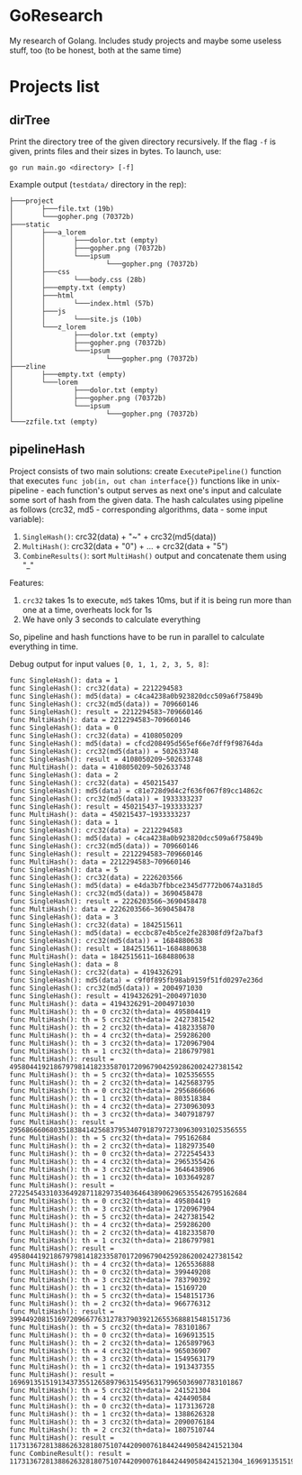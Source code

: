 # GoResearch
My research of Golang. Includes study projects and maybe some useless stuff, too (to be honest, both at the same time)
# Projects list
## dirTree
Print the directory tree of the given directory recursively. If the flag `-f` is given, prints files and their sizes in bytes. To launch, use:

`go run main.go <directory> [-f]`

Example output (`testdata/` directory in the rep):

```
├───project
│       ├───file.txt (19b)
│       └───gopher.png (70372b)
├───static
│       ├───a_lorem
│       │       ├───dolor.txt (empty)
│       │       ├───gopher.png (70372b)
│       │       └───ipsum
│       │               └───gopher.png (70372b)
│       ├───css
│       │       └───body.css (28b)
│       ├───empty.txt (empty)
│       ├───html
│       │       └───index.html (57b)
│       ├───js
│       │       └───site.js (10b)
│       └───z_lorem
│               ├───dolor.txt (empty)
│               ├───gopher.png (70372b)
│               └───ipsum
│                       └───gopher.png (70372b)
├───zline
│       ├───empty.txt (empty)
│       └───lorem
│               ├───dolor.txt (empty)
│               ├───gopher.png (70372b)
│               └───ipsum
│                       └───gopher.png (70372b)
└───zzfile.txt (empty)
```
## pipelineHash
Project consists of two main solutions: create `ExecutePipeline()` function that executes `func job(in, out chan interface{})` functions like in unix-pipeline - each function's output serves as next one's input and calculate some sort of hash from the given data. The hash calculates using pipeline as follows (crc32, md5 - corresponding algorithms, data - some input variable):

1) `SingleHash()`: crc32(data) + "~" + crc32(md5(data))
2) `MultiHash()`: crc32(data + "0") + ... + crc32(data + "5")
3) `CombineResults()`: sort `MultiHash()` output and concatenate them using "_"

Features:

1) `crc32` takes 1s to execute, `md5` takes 10ms, but if it is being run more than one at a time, overheats lock for 1s
2) We have only 3 seconds to calculate everything

So, pipeline and hash functions have to be run in parallel to calculate everything in time.

Debug output for input values `[0, 1, 1, 2, 3, 5, 8]`:

```
func SingleHash(): data = 1
func SingleHash(): crc32(data) = 2212294583
func SingleHash(): md5(data) = c4ca4238a0b923820dcc509a6f75849b
func SingleHash(): crc32(md5(data)) = 709660146
func SingleHash(): result = 2212294583~709660146
func MultiHash(): data = 2212294583~709660146
func SingleHash(): data = 0
func SingleHash(): crc32(data) = 4108050209
func SingleHash(): md5(data) = cfcd208495d565ef66e7dff9f98764da
func SingleHash(): crc32(md5(data)) = 502633748
func SingleHash(): result = 4108050209~502633748
func MultiHash(): data = 4108050209~502633748
func SingleHash(): data = 2
func SingleHash(): crc32(data) = 450215437
func SingleHash(): md5(data) = c81e728d9d4c2f636f067f89cc14862c
func SingleHash(): crc32(md5(data)) = 1933333237
func SingleHash(): result = 450215437~1933333237
func MultiHash(): data = 450215437~1933333237
func SingleHash(): data = 1
func SingleHash(): crc32(data) = 2212294583
func SingleHash(): md5(data) = c4ca4238a0b923820dcc509a6f75849b
func SingleHash(): crc32(md5(data)) = 709660146
func SingleHash(): result = 2212294583~709660146
func MultiHash(): data = 2212294583~709660146
func SingleHash(): data = 5
func SingleHash(): crc32(data) = 2226203566
func SingleHash(): md5(data) = e4da3b7fbbce2345d7772b0674a318d5
func SingleHash(): crc32(md5(data)) = 3690458478
func SingleHash(): result = 2226203566~3690458478
func MultiHash(): data = 2226203566~3690458478
func SingleHash(): data = 3
func SingleHash(): crc32(data) = 1842515611
func SingleHash(): md5(data) = eccbc87e4b5ce2fe28308fd9f2a7baf3
func SingleHash(): crc32(md5(data)) = 1684880638
func SingleHash(): result = 1842515611~1684880638
func MultiHash(): data = 1842515611~1684880638
func SingleHash(): data = 8
func SingleHash(): crc32(data) = 4194326291
func SingleHash(): md5(data) = c9f0f895fb98ab9159f51fd0297e236d
func SingleHash(): crc32(md5(data)) = 2004971030
func SingleHash(): result = 4194326291~2004971030
func MultiHash(): data = 4194326291~2004971030
func MultiHash(): th = 0 crc32(th+data)= 495804419
func MultiHash(): th = 5 crc32(th+data)= 2427381542
func MultiHash(): th = 2 crc32(th+data)= 4182335870
func MultiHash(): th = 4 crc32(th+data)= 259286200
func MultiHash(): th = 3 crc32(th+data)= 1720967904
func MultiHash(): th = 1 crc32(th+data)= 2186797981
func MultiHash(): result = 4958044192186797981418233587017209679042592862002427381542
func MultiHash(): th = 5 crc32(th+data)= 1025356555
func MultiHash(): th = 2 crc32(th+data)= 1425683795
func MultiHash(): th = 0 crc32(th+data)= 2956866606
func MultiHash(): th = 1 crc32(th+data)= 803518384
func MultiHash(): th = 4 crc32(th+data)= 2730963093
func MultiHash(): th = 3 crc32(th+data)= 3407918797
func MultiHash(): result = 29568666068035183841425683795340791879727309630931025356555
func MultiHash(): th = 5 crc32(th+data)= 795162684
func MultiHash(): th = 2 crc32(th+data)= 1182973540
func MultiHash(): th = 0 crc32(th+data)= 2722545433
func MultiHash(): th = 4 crc32(th+data)= 2965355426
func MultiHash(): th = 3 crc32(th+data)= 3646438906
func MultiHash(): th = 1 crc32(th+data)= 1033649287
func MultiHash(): result = 27225454331033649287118297354036464389062965355426795162684
func MultiHash(): th = 0 crc32(th+data)= 495804419
func MultiHash(): th = 3 crc32(th+data)= 1720967904
func MultiHash(): th = 5 crc32(th+data)= 2427381542
func MultiHash(): th = 4 crc32(th+data)= 259286200
func MultiHash(): th = 2 crc32(th+data)= 4182335870
func MultiHash(): th = 1 crc32(th+data)= 2186797981
func MultiHash(): result = 4958044192186797981418233587017209679042592862002427381542
func MultiHash(): th = 4 crc32(th+data)= 1265536888
func MultiHash(): th = 0 crc32(th+data)= 399449208
func MultiHash(): th = 3 crc32(th+data)= 783790392
func MultiHash(): th = 1 crc32(th+data)= 15169720
func MultiHash(): th = 5 crc32(th+data)= 1548151736
func MultiHash(): th = 2 crc32(th+data)= 966776312
func MultiHash(): result = 3994492081516972096677631278379039212655368881548151736
func MultiHash(): th = 5 crc32(th+data)= 783101867
func MultiHash(): th = 0 crc32(th+data)= 1696913515
func MultiHash(): th = 2 crc32(th+data)= 1265897963
func MultiHash(): th = 4 crc32(th+data)= 965036907
func MultiHash(): th = 3 crc32(th+data)= 1549563179
func MultiHash(): th = 1 crc32(th+data)= 1913437355
func MultiHash(): result = 1696913515191343735512658979631549563179965036907783101867
func MultiHash(): th = 5 crc32(th+data)= 241521304
func MultiHash(): th = 4 crc32(th+data)= 424490584
func MultiHash(): th = 0 crc32(th+data)= 1173136728
func MultiHash(): th = 1 crc32(th+data)= 1388626328
func MultiHash(): th = 3 crc32(th+data)= 2090076184
func MultiHash(): th = 2 crc32(th+data)= 1807510744
func MultiHash(): result = 1173136728138862632818075107442090076184424490584241521304
func CombineResult(): result = 1173136728138862632818075107442090076184424490584241521304_1696913515191343735512658979631549563179965036907783101867_27225454331033649287118297354036464389062965355426795162684_29568666068035183841425683795340791879727309630931025356555_3994492081516972096677631278379039212655368881548151736_4958044192186797981418233587017209679042592862002427381542_4958044192186797981418233587017209679042592862002427381542
```
